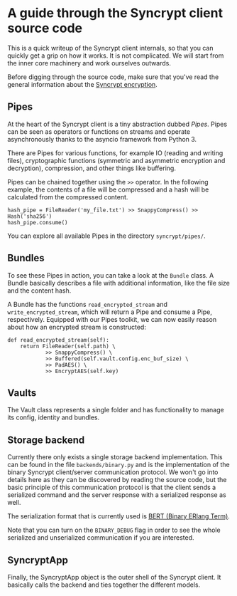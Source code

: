 A guide through the Syncrypt client source code
================================================

This is a quick writeup of the Syncrypt client internals, so that you
can quickly get a grip on how it works. It is not complicated. We will start
from the inner core machinery and work ourselves outwards.

Before digging through the source code, make sure that you've read the
general information about the [Syncrypt encryption](encryption.md).


Pipes
-----

At the heart of the Syncrypt client is a tiny abstraction dubbed
*Pipes*. Pipes can be seen as operators or functions on streams and operate
asynchronously thanks to the asyncio framework from Python 3.

There are Pipes for various functions, for example IO (reading and writing
files), cryptographic functions (symmetric and asymmetric encryption and
decryption), compression, and other things like buffering.

Pipes can be chained together using the ``>>`` operator. In the following
example, the contents of a file will be compressed and a hash will be
calculated from the compressed content.

    hash_pipe = FileReader('my_file.txt') >> SnappyCompress() >> Hash('sha256')
    hash_pipe.consume()

You can explore all available Pipes in the directory ``syncrypt/pipes/``.


Bundles
-------

To see these Pipes in action, you can take a look at the ``Bundle`` class.
A Bundle basically describes a file with additional information, like the file
size and the content hash.

A Bundle has the functions ``read_encrypted_stream`` and
``write_encrypted_stream``, which will return a Pipe and consume a Pipe,
respectively. Equipped with our Pipes toolkit, we can now easily reason
about how an encrypted stream is constructed:

    def read_encrypted_stream(self):
        return FileReader(self.path) \
                >> SnappyCompress() \
                >> Buffered(self.vault.config.enc_buf_size) \
                >> PadAES() \
                >> EncryptAES(self.key)


Vaults
------

The Vault class represents a single folder and has functionality to manage its
config, identity and bundles.


Storage backend
---------------

Currently there only exists a single storage backend implementation.
This can be found in the file ``backends/binary.py`` and is the implementation
of the binary Syncrypt client/server communication protocol. We won't go into
details here as they can be discovered by reading the source code, but the
basic principle of this communication protocol is that the client sends a
serialized command and the server response with a serialized response as well.

The serialization format that is currently used is [BERT (Binary ERlang Term)](http://bert-rpc.org/).

Note that you can turn on the ``BINARY_DEBUG`` flag in order to see the whole
serialized and unserialized communication if you are interested.

SyncryptApp
-----------

Finally, the SyncryptApp object is the outer shell of the Syncrypt client.
It basically calls the backend and ties together the different models.

